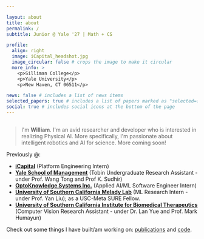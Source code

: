 ```yaml
---

layout: about
title: about
permalink: /
subtitle: Junior @ Yale '27 | Math + CS

profile:
  align: right
  image: iCapital_headshot.jpg
  image_circular: false # crops the image to make it circular
  more_info: >
    <p>Silliman College</p>
    <p>Yale University</p>
    <p>New Haven, CT 06511</p>

news: false # includes a list of news items
selected_papers: true # includes a list of papers marked as "selected={true}"
social: true # includes social icons at the bottom of the page
---
```


<div class="typing-container">
  <h2 id="typing-effect"></h2>
</div>

<script>
  const text = "Hello 👋!";
  const typingSpeed = 100; // milliseconds per character
  let i = 0;

  function typeWriter() {
    if (i < text.length) {
      document.getElementById("typing-effect").textContent += text.charAt(i);
      i++;
      setTimeout(typeWriter, typingSpeed);
    }
  }

  document.addEventListener("DOMContentLoaded", typeWriter);
</script>

> I'm **William**. I'm an avid researcher and developer who is interested in realizing Physical AI.  More specifically, I'm passionate about intelligent robotics and AI for science. More coming soon!

Previously @:
- **[iCapital](https://icapital.com/)** (Platform Engineering Intern)
- **[Yale School of Management](https://som.yale.edu/)** (Tobin Undergraduate Research Assistant - under Prof. Wang Tong and Prof K. Sudhir)
- **[OptoKnowledge Systems Inc.](https://oksi.ai/)** (Applied AI/ML Software Engineer Intern)
- **[University of Southern California Melady Lab](https://melady.usc.edu/)** (ML Research Intern - under Prof. Yan Liu); as a USC-Meta SURE Fellow.
- **[University of Southern California Institute for Biomedical Therapeutics](https://ibt.usc.edu/)** (Computer Vision Research Assistant - under Dr. Lan Yue and Prof. Mark Humayun)

Check out some things I have built/am working on: [publications](https://scholar.google.com/citations?user=cinjCSwAAAAJ&hl=en&authuser=1) and [code](https://github.com/williamhuang08).

